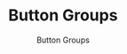 ---
title: "Button Groups"
subtitle: "Button Groups"
metaTitle: "Galaxy Design System | Atoms: Button Groups"
metaDescription: "This is the meta description for this page"
---